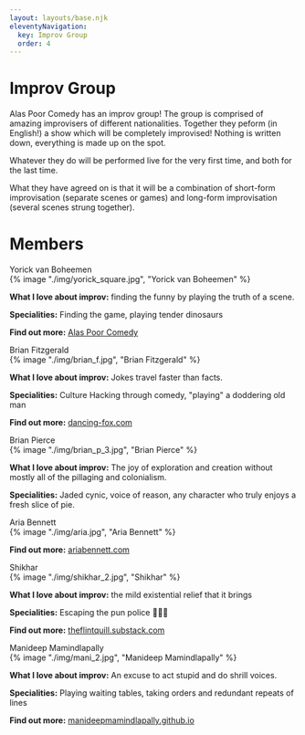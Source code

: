 ```yaml
---
layout: layouts/base.njk
eleventyNavigation:
  key: Improv Group
  order: 4
---
```


# Improv Group

Alas Poor Comedy has an improv group! The group is comprised of amazing improvisers of different nationalities. Together they peform (in English!) a show which will be completely improvised! Nothing is written down, everything is made up on the spot.

Whatever they do will be performed live for the very first time, and both for the last time.

What they have agreed on is that it will be a combination of short-form improvisation (separate scenes or games) and long-form improvisation (several scenes strung together).

# Members

<div class="cards">
  <div class="card-32">
    <div class="center-text-container">
      <div class="card-title">
        Yorick van Boheemen
      </div>
    </div>
    <div class="card-image-container">
      <div class="card-image">
        {% image "./img/yorick_square.jpg", "Yorick van Boheemen" %}
      </div>
    </div>
    <div class="center-text-container">
      <p><b>What I love about improv:</b> finding the funny by playing the truth of a scene.</p>
      <p><b>Specialities:</b> Finding the game, playing tender dinosaurs</p>
      <p><b>Find out more:</b> <a href="/">Alas Poor Comedy</a></p>
    </div>
  </div>

  <div class="card-32">
    <div class="center-text-container">
      <div class="card-title">
        Brian Fitzgerald
      </div>
    </div>
    <div class="card-image-container">
      <div class="card-image">
        {% image "./img/brian_f.jpg", "Brian Fitzgerald" %}
      </div>
    </div>
    <div class="center-text-container">
      <p><b>What I love about improv:</b> Jokes travel faster than facts.</p>
      <p><b>Specialities:</b> Culture Hacking through comedy, "playing" a doddering old man</p>
      <p><b>Find out more:</b> <a href="https://www.dancing-fox.com">dancing-fox.com</a></p>
    </div>
  </div>

  <div class="card-32">
    <div class="center-text-container">
      <div class="card-title">
        Brian Pierce
      </div>
    </div>
    <div class="card-image-container">
      <div class="card-image">
        {% image "./img/brian_p_3.jpg", "Brian Pierce" %}
      </div>
    </div>
    <div class="center-text-container">
      <p><b>What I love about improv:</b> The joy of exploration and creation without mostly all of the pillaging and colonialism.</p>
      <p><b>Specialities:</b> Jaded cynic, voice of reason, any character who truly enjoys a fresh slice of pie.</p>
    </div>
  </div>

  <div class="card-32">
    <div class="center-text-container">
      <div class="card-title">
        Aria Bennett
      </div>
    </div>
    <div class="card-image-container">
      <div class="card-image">
        {% image "./img/aria.jpg", "Aria Bennett" %}
      </div>
    </div>
    <div class="center-text-container">
      <!-- <p><b>Specialities:</b> </p> -->
      <p><b>Find out more:</b> <a href="https://ariabennett.com">ariabennett.com</a></p>
    </div>
  </div>

  <div class="card-32">
    <div class="center-text-container">
      <div class="card-title">
        Shikhar
      </div>
    </div>
    <div class="card-image-container">
      <div class="card-image">
        {% image "./img/shikhar_2.jpg", "Shikhar" %}
      </div>
    </div>
    <div class="center-text-container">
      <p><b>What I love about improv:</b> the mild existential relief that it brings</p>
      <p><b>Specialities:</b> Escaping the pun police 👮🏽‍♂️</p>
      <p><b>Find out more:</b> <a href="theflintquill.substack.com">theflintquill.substack.com</a></p>
</div>

  </div>

  <div class="card-32">
    <div class="center-text-container">
      <div class="card-title">
         Manideep Mamindlapally
      </div>
    </div>
    <div class="card-image-container">
      <div class="card-image">
        {% image "./img/mani_2.jpg", "Manideep Mamindlapally" %}
      </div>
    </div>
    <div class="center-text-container">
      <p><b>What I love about improv:</b> An excuse to act stupid and do shrill voices.</p>
      <p><b>Specialities:</b> Playing waiting tables, taking orders and redundant repeats of lines</p>
      <p><b>Find out more:</b> <a href="http://manideepmamindlapally.github.io">manideepmamindlapally.github.io</a></p>
    </div>
  </div>

  <!-- <div class="card-32">
    <div class="center-text-container">
      <div class="card-title">
        NAME
      </div>
    </div>
    <div class="card-image-container">
      <div class="card-image">

      </div>
    </div>
    <div class="center-text-container">
      <p></p>
      <p></p>
      <p><b>Specialities:</b> </p>
      <p><b>Find out more:</b> <a href=""></a></p>
    </div>
  </div> -->

  <!-- <div class="card-32">
    <div class="center-both-dir-container">
      <h1><i>More members to follow soon...</i></h1>
    </div> -->

  </div>
</div>
